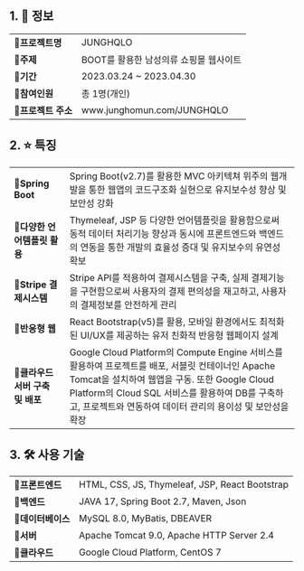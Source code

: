 ## 1. 📝 정보
<table style="width:100%">
  <tr>
    <td><b>🔹프로젝트명</b></td>
    <td>JUNGHQLO</td>
  </tr>
  <tr>
    <td><b>🔹주제</b></td>
    <td>BOOT를 활용한 남성의류 쇼핑몰 웹사이트</td>
  </tr>
  <tr>
    <td><b>🔹기간</b></td>
    <td>2023.03.24 ~ 2023.04.30</td>
  </tr>
  <tr>
    <td><b>🔹참여인원</b></td>
    <td>총 1명(개인)</td>
  </tr>
  <tr>
    <td><b>🔹프로젝트 주소</b></td>
    <td>www.junghomun.com/JUNGHQLO</td>
  </tr>
</table>

## 2. ⭐ 특징
<table style="width:100%">
  <tr>
    <td><b>🔹Spring Boot</b></td>
    <td>Spring Boot(v2.7)를 활용한 MVC 아키텍쳐 위주의 웹개발을 통한 웹앱의 코드구조화 실현으로 유지보수성 향상 및 보안성 강화</td>
  </tr>
  <tr>
    <td><b>🔹다양한 언어템플릿 활용</b></td>
    <td>Thymeleaf, JSP 등 다양한 언어템플릿을 활용함으로써 동적 데이터 처리기능 향상과 동시에 프론트엔드와 백엔드의 연동을 통한 개발의 효율성 증대 및 유지보수의 유연성 확보</td>
  </tr>
  <tr>
    <td><b>🔹Stripe 결제시스템</b></td>
    <td>Stripe API를 적용하여 결제시스템을 구축, 실제 결제기능을 구현함으로써 사용자의 결제 편의성을 재고하고, 사용자의 결제정보를 안전하게 관리</td>
  </tr>
  <tr>
    <td><b>🔹반응형 웹</b></td>
    <td>React Bootstrap(v5)를 활용, 모바일 환경에서도 최적화된 UI/UX를 제공하는 유저 친화적 반응형 웹페이지 설계</td>
  </tr>
  <tr>
    <td><b>🔹클라우드 서버 구축 및 배포</b></td>
    <td>Google Cloud Platform의 Compute Engine 서비스를 활용하여 프로젝트를 배포, 서블릿 컨테이너인 Apache Tomcat을 설치하여 웹앱을 구동. 또한 Google Cloud Platform의 Cloud SQL 서비스를 활용하여 DB를 구축하고, 프로젝트와 연동하여 데이터 관리의 용이성 및 보안성을 확장</td>
  </tr>
</table>

## 3. 🛠️ 사용 기술
<table style="width:100%">
  <tr>
    <td><b>🔹프론트엔드</b></td>
    <td>HTML, CSS, JS, Thymeleaf, JSP, React Bootstrap</td>
  </tr>
  <tr>
    <td><b>🔹백엔드</b></td>
    <td>JAVA 17, Spring Boot 2.7, Maven, Json</td>
  </tr>
  <tr>
    <td><b>🔹데이터베이스</b></td>
    <td>MySQL 8.0, MyBatis, DBEAVER</td>
  </tr>
  <tr>
    <td><b>🔹서버</b></td>
    <td>Apache Tomcat 9.0, Apache HTTP Server 2.4</td>
  </tr>
  <tr>
    <td><b>🔹클라우드</b></td>
    <td>Google Cloud Platform, CentOS 7</td>
  </tr>
</table>